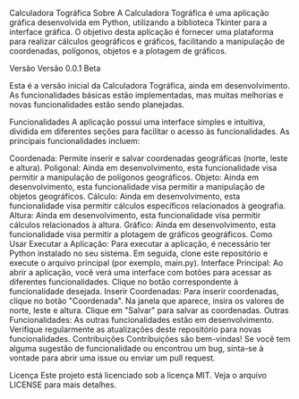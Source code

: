 Calculadora Tográfica
Sobre
A Calculadora Tográfica é uma aplicação gráfica desenvolvida em Python, utilizando a biblioteca Tkinter para a interface gráfica. O objetivo desta aplicação é fornecer uma plataforma para realizar cálculos geográficos e gráficos, facilitando a manipulação de coordenadas, polígonos, objetos e a plotagem de gráficos.

Versão
Versão 0.0.1 Beta

Esta é a versão inicial da Calculadora Tográfica, ainda em desenvolvimento. As funcionalidades básicas estão implementadas, mas muitas melhorias e novas funcionalidades estão sendo planejadas.

Funcionalidades
A aplicação possui uma interface simples e intuitiva, dividida em diferentes seções para facilitar o acesso às funcionalidades. As principais funcionalidades incluem:

Coordenada: Permite inserir e salvar coordenadas geográficas (norte, leste e altura).
Poligonal: Ainda em desenvolvimento, esta funcionalidade visa permitir a manipulação de polígonos geográficos.
Objeto: Ainda em desenvolvimento, esta funcionalidade visa permitir a manipulação de objetos geográficos.
Cálculo: Ainda em desenvolvimento, esta funcionalidade visa permitir cálculos específicos relacionados à geografia.
Altura: Ainda em desenvolvimento, esta funcionalidade visa permitir cálculos relacionados à altura.
Gráfico: Ainda em desenvolvimento, esta funcionalidade visa permitir a plotagem de gráficos geográficos.
Como Usar
Executar a Aplicação: Para executar a aplicação, é necessário ter Python instalado no seu sistema. Em seguida, clone este repositório e execute o arquivo principal (por exemplo, main.py).
Interface Principal: Ao abrir a aplicação, você verá uma interface com botões para acessar as diferentes funcionalidades. Clique no botão correspondente à funcionalidade desejada.
Inserir Coordenadas: Para inserir coordenadas, clique no botão "Coordenada". Na janela que aparece, insira os valores de norte, leste e altura. Clique em "Salvar" para salvar as coordenadas.
Outras Funcionalidades: As outras funcionalidades estão em desenvolvimento. Verifique regularmente as atualizações deste repositório para novas funcionalidades.
Contribuições
Contribuições são bem-vindas! Se você tem alguma sugestão de funcionalidade ou encontrou um bug, sinta-se à vontade para abrir uma issue ou enviar um pull request.

Licença
Este projeto está licenciado sob a licença MIT. Veja o arquivo LICENSE para mais detalhes.
